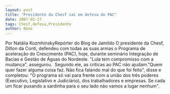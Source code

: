 ```yaml
---
layout: post
title: "Presidente da Chesf sai em defesa do PAC"
date: 2007-02-27
tags: Chesf,defesa,Presidente
author: None
---
```

Por Natália KozmhinskyRepórter do Blog de Jamildo 
O presidente da Chesf, Dilton da Conti, defendeu com todas as suas armas o Programa de aceleração do Crescimento (PAC), hoje, durante seminário Integração de Bacias e Gestão de Águas do Nordeste. \"Lula tem compromisso com a mudança\", assegurou.&nbsp; 
Segundo ele, as críticas ao PAC não ajudam.\"Quem quer fazer alguma coisa faz. Não fica falando mal do que foi feito\", disse e completou: \"O programa só vai para frente com a união dos três poderes (Executivo, Legislativo e Judiciário), dos trabalhadores e empresas. Se cada um ficar puxando a sardinha para o seu lado não vamos a lugar nenhum\".&nbsp;&nbsp;&nbsp;  
